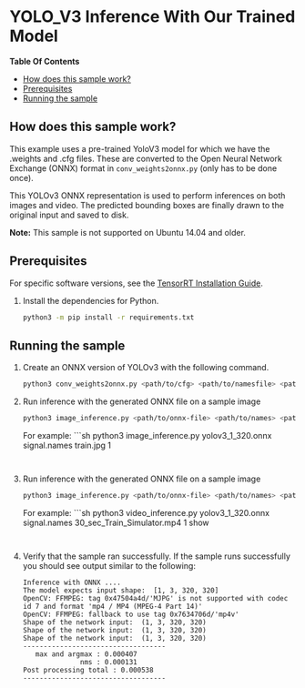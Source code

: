 # YOLO_V3 Inference With Our Trained Model

**Table Of Contents**
- [How does this sample work?](#how-does-this-sample-work)
- [Prerequisites](#prerequisites)
- [Running the sample](#running-the-sample)


## How does this sample work?

This example uses a pre-trained YoloV3 model for which we have the .weights and .cfg files. These are converted to the Open Neural Network Exchange (ONNX) format in `conv_weights2onnx.py` (only has to be done once).

This YOLOv3 ONNX representation is used to perform inferences on both images and video. The predicted bounding boxes are finally drawn to the original input and saved to disk.



**Note:** This sample is not supported on Ubuntu 14.04 and older.

## Prerequisites

For specific software versions, see the [TensorRT Installation Guide](https://docs.nvidia.com/deeplearning/sdk/tensorrt-archived/index.html).

1.  Install the dependencies for Python.
    ```sh
    python3 -m pip install -r requirements.txt
    ```

## Running the sample

1.  Create an ONNX version of YOLOv3 with the following command.
    ```sh
    python3 conv_weights2onnx.py <path/to/cfg> <path/to/namesfile> <path/to/weight> <batch_size>
    ```
    
2.  Run inference with the generated ONNX file on a sample image
    ```sh
    python3 image_inference.py <path/to/onnx-file> <path/to/names> <path/to/image> <batch_size>
    ```
    For example:
        ```sh
    python3 image_inference.py yolov3_1_320.onnx signal.names train.jpg 1
    ```


3.  Run inference with the generated ONNX file on a sample image
    ```sh
    python3 image_inference.py <path/to/onnx-file> <path/to/names> <path/to/video> <batch_size> <show>
    ```
    For example:
        ```sh
    python3 video_inference.py yolov3_1_320.onnx signal.names 30_sec_Train_Simulator.mp4 1 show
    ```


4.  Verify that the sample ran successfully. If the sample runs successfully you should see output similar to the following:
    ```
    Inference with ONNX ....
    The model expects input shape:  [1, 3, 320, 320]
    OpenCV: FFMPEG: tag 0x47504a4d/'MJPG' is not supported with codec id 7 and format 'mp4 / MP4 (MPEG-4 Part 14)'
    OpenCV: FFMPEG: fallback to use tag 0x7634706d/'mp4v'
    Shape of the network input:  (1, 3, 320, 320)
    Shape of the network input:  (1, 3, 320, 320)
    Shape of the network input:  (1, 3, 320, 320)
    -----------------------------------
       max and argmax : 0.000407
                  nms : 0.000131
    Post processing total : 0.000538
    -----------------------------------
    ```



